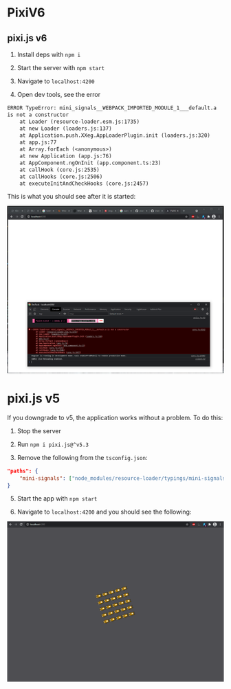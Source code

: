 # PixiV6

## pixi.js v6

1. Install deps with `npm i`

2. Start the server with `npm start`

3. Navigate to `localhost:4200`

4. Open dev tools, see the error

```
ERROR TypeError: mini_signals__WEBPACK_IMPORTED_MODULE_1___default.a is not a constructor
    at Loader (resource-loader.esm.js:1735)
    at new Loader (loaders.js:137)
    at Application.push.XXeg.AppLoaderPlugin.init (loaders.js:320)
    at app.js:77
    at Array.forEach (<anonymous>)
    at new Application (app.js:76)
    at AppComponent.ngOnInit (app.component.ts:23)
    at callHook (core.js:2535)
    at callHooks (core.js:2506)
    at executeInitAndCheckHooks (core.js:2457)
```

This is what you should see after it is started:

![](./img/broken-v6.png)

# pixi.js v5

If you downgrade to v5, the application works without a problem. To do this:

1. Stop the server

2. Run `npm i pixi.js@^v5.3`

3. Remove the following from the `tsconfig.json`:

```json
"paths": {
    "mini-signals": ["node_modules/resource-loader/typings/mini-signals.d.ts"]
}
```

5. Start the app with `npm start`

6. Navigate to `localhost:4200` and you should see the following:

![](./img/working-v5.png)
